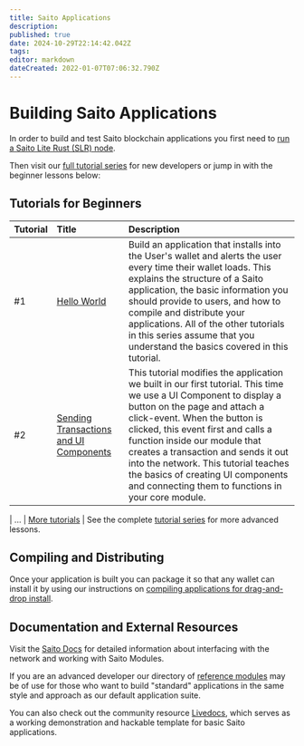 ```yaml
---
title: Saito Applications
description: 
published: true
date: 2024-10-29T22:14:42.042Z
tags: 
editor: markdown
dateCreated: 2022-01-07T07:06:32.790Z
---
```


# Building Saito Applications

In order to build and test Saito blockchain applications you first need to [run a Saito Lite Rust (SLR) node](https://wiki.saito.io/en/tech/javascript).

Then visit our [full tutorial series](/tech/tutorials) for new developers or jump in with the beginner lessons below:

## Tutorials for Beginners

| Tutorial    | Title | Description |
|:----------- |:----- |:----------- |
| #1          | [Hello World](/tech/tutorials/01) | Build an application that installs into the User's wallet and alerts the user every time their wallet loads. This explains the structure of a Saito application, the basic information you should provide to users, and how to compile and distribute your applications. All of the other tutorials in this series assume that you understand the basics covered in this tutorial. |
| #2          | [Sending Transactions and UI Components](/tech/tutorials/02) | This tutorial modifies the application we built in our first tutorial. This time we use a UI Component to display a button on the page and attach a click-event. When the button is clicked, this event first and calls a function inside our module that creates a transaction and sends it out into the network. This tutorial teaches the basics of creating UI components and connecting them to functions in your core module. |

| ... | [More tutorials](/tech/tutorials) | See the complete [tutorial series](/tech/tutorials) for more advanced lessons.

## Compiling and Distributing

Once your application is built you can package it so that any wallet can install it by using our instructions on [compiling applications for drag-and-drop install](/tech/compile).

<!--
## Misc.

The **Module API** explains what functions you can include in your module. The **Events API** explain how to listen and respond to system-wide events that are triggered when events happen like a new block being found. The **Services API*** explains how peers can inform other peers that they can be queried for special types of data. Finally, our **Ui Components** and **CSS Design** specifications explain our standard approach for creating UI components that will work and look good regardless of the applications that users are running.

### [Module API](https://wiki.saito.io/en/tech/docs/module-api)
* Saito Modules inherit from the ```/lib/templates/modtemplate.js``` file. This template file defines a number of default functions that create the basic behavior for the module. If you overwrite these functions you can customize the behavior of your module, such as specifying what actions it should take when it receives a transaction or off-chain message. This API outlines these basic functions.

### [Events API](https://wiki.saito.io/en/tech/docs/events-api)
* Saito includes an event system where components may activate when significant events occur, such as the discovery of a golden ticket or the receipt of a new block that builds on the longest-chain, or the update of your wallet balance. Modules can subscribe to the ```app.connection``` channel to be notified when these various events happen - this API explains how to do that and provides a short list of available events.

### [Services API](https://wiki.saito.io/en/tech/docs/services-api)
* Saito modules can announce their support for arbitrary "Services" when connecting to other peers. This lets peers know they are available to handle specific requests. Modules can announce their support for various services, and use this information to request data from peers running similar modules or service protocols. 

### [UI Components and Templates](https://wiki.saito.io/en/tech/docs/ui-components)
* Saito comes with an extensive set of UIComponents and Templates that can be used to create applications with headers, sidebars, user-boxes and games and invites and much more. This section explains how to use existing components in your applications.

### [CSS Design](/tech/docs/saito-css)
* Saito comes with a default set of CSS classes that creates the colorful aesthetic behind our core applications. While developers can always create their own CSS designs, you can extend the core classes in our Saito CSS design for a faster path to having your module look good everywhere. -->

## Documentation and External Resources

Visit the [Saito Docs](https://wiki.saito.io/en/tech/docs) for detailed information about interfacing with the network and working with Saito Modules.

If you are an advanced developer our directory of [reference modules](https://github.com/SaitoTech/saito-lite-rust/tree/master/mods) may be of use for those who want to build "standard" applications in the same style and approach as our default application suite.

You can also check out the community resource [Livedocs](https://github.com/mat888/saito-livedocs), which serves as a working demonstration and hackable template for basic Saito applications.
